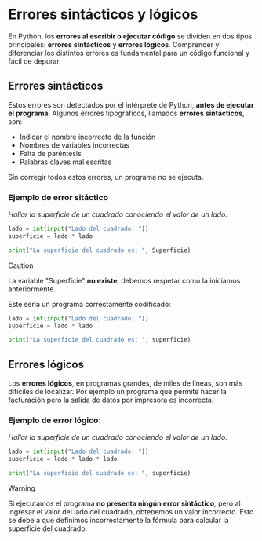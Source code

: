 # Errores sintácticos y lógicos

En Python, los **errores al escribir o ejecutar código** se dividen en dos tipos principales: **errores sintácticos** y **errores lógicos**.
Comprender y diferenciar los distintos errores es fundamental para un código funcional y fácil de depurar.

## Errores sintácticos

Estos errores son detectados por el intérprete de Python, **antes de ejecutar el programa**. Algunos errores tipográficos, llamados **errores sintácticos**, son:

- Indicar el nombre incorrecto de la función
- Nombres de variables incorrectas
- Falta de paréntesis
- Palabras claves mal escritas

Sin corregir todos estos errores, un programa no se ejecuta.

### Ejemplo de error sitáctico

_Hallar la superficie de un cuadrado conociendo el valor de un lado._

```python
lado = int(input("Lado del cuadrado: "))
superficie = lado * lado

print("La superficie del cuadrado es: ", Superficie)
```

> [!CAUTION]  
> La variable "Superficie" **no existe**, debemos respetar como la iniciamos anteriormente.

Este sería un programa correctamente codificado:

```python
lado = int(input("Lado del cuadrado: "))
superficie = lado * lado

print("La superficie del cuadrado es: ", superficie)
```

## Errores lógicos

Los **errores lógicos**, en programas grandes, de miles de líneas, son más difíciles de localizar. Por ejemplo un programa que permite hacer la facturación pero la salida de datos por impresora es incorrecta.

### Ejemplo de error lógico:

_Hallar la superficie de un cuadrado conociendo el valor de un lado._

```python
lado = int(input("Lado del cuadrado: "))
superficie = lado * lado * lado

print("La superficie del cuadrado es: ", superficie)
```

> [!WARNING]  
> Si ejecutamos el programa **no presenta ningún error sintáctico**, pero al ingresar el valor del lado del cuadrado, obtenemos un valor incorrecto. Esto se debe a que definimos incorrectamente la fórmula para calcular la superficie del cuadrado.
